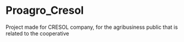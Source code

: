 # Proagro_Cresol
Project made for CRESOL company, for the agribusiness public that is related to the cooperative
